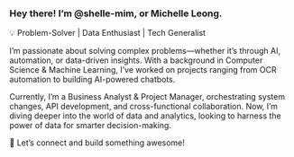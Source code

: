 ### Hey there! I’m @shelle-mim, or Michelle Leong.
💡 Problem-Solver | Data Enthusiast | Tech Generalist

I’m passionate about solving complex problems—whether it’s through AI, automation, or data-driven insights. With a background in Computer Science & Machine Learning, I’ve worked on projects ranging from OCR automation to building AI-powered chatbots.

Currently, I’m a Business Analyst & Project Manager, orchestrating system changes, API development, and cross-functional collaboration. Now, I’m diving deeper into the world of data and analytics, looking to harness the power of data for smarter decision-making.

🚀 Let’s connect and build something awesome!
